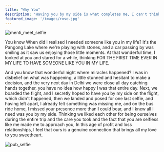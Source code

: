 ```yaml
---
title: "Why You"
description: "Having you by my side is what completes me, I can't think of my life without you. I Love You!"
featured_image: '/images/rose.jpg'
---
```

![menti_meet_selfie](https://user-images.githubusercontent.com/69252134/200126699-953e87df-4312-438f-b854-87e5ee80e677.PNG)

You know When did I realised I needed someone like you in my life? It's the Pangong Lake where we're playing with stones, and a car passing by was smiling as it saw us enjoying those little moments. At that wonderful time, I looked at you and stared for a while, thinking FOR THE FIRST TIME EVER IN MY LIFE TO HAVE SOMEONE LIKE YOU IN MY LIFE.

And you know that wonderful night where miracles happened? I was in disbelief on what was happening, a little stunned and hesitant to make a decision, and the very next day in Delhi we were close all day catching hands together, you have no idea how happy I was that entire day. Next, we boarded the flight, and I secretly hoped to have you by my side on the flight, which didn't happened, then we landed and posed for one last selfie, and having left apart, I already felt something was missing me, and on the bus ride home, I missed your presence more than I could bear, and I knew all I need was you by my side. Thinking we liked each other for being ourselves during the entire trip and the care you took and the fact that you are selfless like me made me to approach you, In this age of profit and loss relationships, I feel that ours is a genuine connection that brings all my love to you sweetheart.

![pub_selfie](https://user-images.githubusercontent.com/69252134/200131472-32ea247f-9c6a-45b8-9ba9-66481b53bbd8.PNG)
